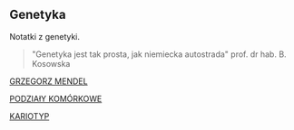 ## Genetyka

Notatki z genetyki.

>"Genetyka jest tak prosta, jak niemiecka autostrada" prof. dr hab. B. Kosowska

[GRZEGORZ MENDEL](http://pl.wikipedia.org/wiki/Gregor_Mendel)

[PODZIAłY KOMÓRKOWE](http://www.biologia_ek.republika.pl/podzialy_komorkowe.html)

[KARIOTYP](http://pl.wikipedia.org/wiki/Kariotyp)










